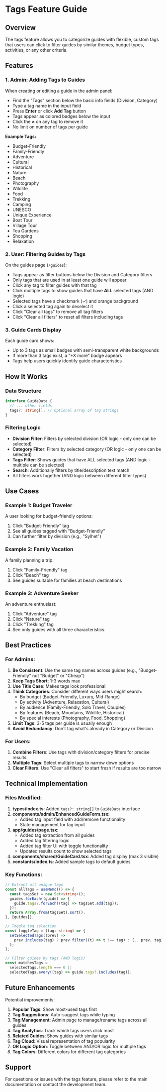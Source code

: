 # Tags Feature Guide

## Overview

The tags feature allows you to categorize guides with flexible, custom tags that users can click to filter guides by similar themes, budget types, activities, or any other criteria.

## Features

### 1. **Admin: Adding Tags to Guides**

When creating or editing a guide in the admin panel:

- Find the "Tags" section below the basic info fields (Division, Category)
- Type a tag name in the input field
- Press **Enter** or click **Add Tag** button
- Tags appear as colored badges below the input
- Click the **×** on any tag to remove it
- No limit on number of tags per guide

**Example Tags:**

- Budget-Friendly
- Family-Friendly
- Adventure
- Cultural
- Historical
- Nature
- Beach
- Photography
- Wildlife
- Food
- Trekking
- Camping
- UNESCO
- Unique Experience
- Boat Tour
- Village Tour
- Tea Gardens
- Shopping
- Relaxation

### 2. **User: Filtering Guides by Tags**

On the guides page (`/guides`):

- Tags appear as filter buttons below the Division and Category filters
- Only tags that are used in at least one guide will appear
- Click any tag to filter guides with that tag
- Click multiple tags to show guides that have **ALL** selected tags (AND logic)
- Selected tags have a checkmark (✓) and orange background
- Click a selected tag again to deselect it
- Click "Clear all tags" to remove all tag filters
- Click "Clear all filters" to reset all filters including tags

### 3. **Guide Cards Display**

Each guide card shows:

- Up to 3 tags as small badges with semi-transparent white backgrounds
- If more than 3 tags exist, a "+X more" badge appears
- Tags help users quickly identify guide characteristics

## How It Works

### Data Structure

```typescript
interface GuideData {
  // ... other fields
  tags?: string[]; // Optional array of tag strings
}
```

### Filtering Logic

- **Division Filter**: Filters by selected division (OR logic - only one can be selected)
- **Category Filter**: Filters by selected category (OR logic - only one can be selected)
- **Tags Filter**: Shows guides that have ALL selected tags (AND logic - multiple can be selected)
- **Search**: Additionally filters by title/description text match
- All filters work together (AND logic between different filter types)

## Use Cases

### Example 1: Budget Traveler

A user looking for budget-friendly options:

1. Click "Budget-Friendly" tag
2. See all guides tagged with "Budget-Friendly"
3. Can further filter by division (e.g., "Sylhet")

### Example 2: Family Vacation

A family planning a trip:

1. Click "Family-Friendly" tag
2. Click "Beach" tag
3. See guides suitable for families at beach destinations

### Example 3: Adventure Seeker

An adventure enthusiast:

1. Click "Adventure" tag
2. Click "Nature" tag
3. Click "Trekking" tag
4. See only guides with all three characteristics

## Best Practices

### For Admins:

1. **Be Consistent**: Use the same tag names across guides (e.g., "Budget-Friendly" not "Budget" or "Cheap")
2. **Keep Tags Short**: 1-3 words max
3. **Use Title Case**: Makes tags look professional
4. **Think Categories**: Consider different ways users might search:
   - By budget (Budget-Friendly, Luxury, Mid-Range)
   - By activity (Adventure, Relaxation, Cultural)
   - By audience (Family-Friendly, Solo Travel, Couples)
   - By features (Beach, Mountains, Wildlife, Historical)
   - By special interests (Photography, Food, Shopping)
5. **Limit Tags**: 3-5 tags per guide is usually enough
6. **Avoid Redundancy**: Don't tag what's already in Category or Division

### For Users:

1. **Combine Filters**: Use tags with division/category filters for precise results
2. **Multiple Tags**: Select multiple tags to narrow down options
3. **Clear Filters**: Use "Clear all filters" to start fresh if results are too narrow

## Technical Implementation

### Files Modified:

1. **types/index.ts**: Added `tags?: string[]` to `GuideData` interface
2. **components/admin/EnhancedGuideForm.tsx**:
   - Added tag input field with add/remove functionality
   - State management for tag input
3. **app/guides/page.tsx**:
   - Added tag extraction from all guides
   - Added tag filtering logic
   - Added tag filter UI with toggle functionality
   - Updated results count to show selected tags
4. **components/shared/GuideCard.tsx**: Added tag display (max 3 visible)
5. **constants/index.ts**: Added sample tags to default guides

### Key Functions:

```typescript
// Extract all unique tags
const allTags = useMemo(() => {
  const tagsSet = new Set<string>();
  guides.forEach((guide) => {
    guide.tags?.forEach((tag) => tagsSet.add(tag));
  });
  return Array.from(tagsSet).sort();
}, [guides]);

// Toggle tag selection
const toggleTag = (tag: string) => {
  setSelectedTags((prev) =>
    prev.includes(tag) ? prev.filter((t) => t !== tag) : [...prev, tag]
  );
};

// Filter guides by tags (AND logic)
const matchesTags =
  selectedTags.length === 0 ||
  selectedTags.every((tag) => guide.tags?.includes(tag));
```

## Future Enhancements

Potential improvements:

1. **Popular Tags**: Show most-used tags first
2. **Tag Suggestions**: Auto-suggest tags while typing
3. **Tag Management**: Admin page to manage/rename tags across all guides
4. **Tag Analytics**: Track which tags users click most
5. **Related Guides**: Show guides with similar tags
6. **Tag Cloud**: Visual representation of tag popularity
7. **OR Logic Option**: Toggle between AND/OR logic for multiple tags
8. **Tag Colors**: Different colors for different tag categories

## Support

For questions or issues with the tags feature, please refer to the main documentation or contact the development team.
